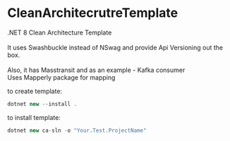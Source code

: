 # CleanArchitecrutreTemplate
.NET 8 Clean Architecture Template<br><br>
It uses Swashbuckle instead of NSwag and provide Api Versioning out the box.<br><br>
Also, it has Masstransit and as an example - Kafka consumer<br>
Uses Mapperly package for mapping

to create template:
```csharp //
dotnet new --install .
```
to install template:
```csharp //
dotnet new ca-sln -o "Your.Test.ProjectName"
```




